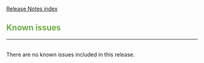 [Release Notes index](README.md) 

## <span style="color:#70ad47">Known issues</span> <br>

______
<br>
There are no known issues included in this release.
